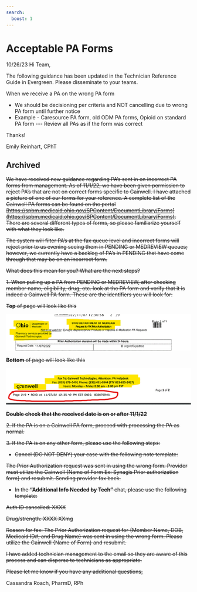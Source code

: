 ```yaml
---
search:
  boost: 1
---
```


# Acceptable PA Forms

10/26/23
Hi Team, 

The following guidance has been updated in the Technician Reference Guide in Evergreen. Please disseminate to your teams. 


When we receive a PA on the wrong PA form 

- We should be decisioning per criteria and NOT cancelling due to wrong PA form until further notice
- Example - Caresource PA form, old ODM PA forms,  Opioid on standard PA form --- Review all PAs as if the form was correct 

Thanks!

Emily Reinhart, CPhT 


## Archived

~~We have received new guidance regarding PA’s sent in on incorrect PA forms from management. As of 11/1/22, we have been given permission to reject PA’s that are not on correct forms specific to Gainwell. I have attached a picture of one of our forms for your reference. A complete list of the Gainwell PA forms can be found on the portal [https://spbm.medicaid.ohio.gov/SPContent/DocumentLibrary/Forms](https://spbm.medicaid.ohio.gov/SPContent/DocumentLibrary/Forms). There are several different types of forms, so please familiarize yourself with what they look like.~~ 

 
~~The system will filter PA’s at the fax queue level and incorrect forms will reject prior to us evening seeing them in PENDING or MEDREVIEW queues; however, we currently have a backlog of PA’s in PENDING that have come through that may be on an incorrect form.~~
 
~~What does this mean for you? What are the next steps?~~

~~1. When pulling up a PA from PENDING or MEDREVIEW, after checking member name, eligibility, drug, etc. look at the PA form and verify that it is indeed a Gainwell PA form. These are the identifiers you will look for:~~
	
~~**Top** of page will look like this~~

![Alt text](acceptable_pa_forms_1.png)
	 
~~**Bottom** of page will look like this~~

![Alt text](acceptable_pa_forms_2.png)
	
	 
~~**Double check that the received date is on or after 11/1/22**~~
	 
~~2. If the PA is on a Gainwell PA form, proceed with processing the PA as normal.~~

~~3. If the PA is on any other form, please use the following steps:~~

- ~~Cancel (DO NOT DENY) your case with the following note template:~~
		
~~The Prior Authorization request was sent in using the wrong form. Provider must utilize the Gainwell {Name of Form Ex: Synagis Prior authorization form} and resubmit. Sending provider fax back.~~
			
- ~~In the **“Additional Info Needed by Tech”** chat, please use the following template:~~
					
~~Auth ID cancelled:  XXXX~~

~~Drug/strength:  XXXX  XXmg~~
					
~~Reason for fax:  The Prior Authorization request for {Member Name, DOB, Medicaid ID#, and Drug Name} was sent in using the wrong form. Please utilize the Gainwell {Name of Form} and resubmit.~~

~~I have added technician management to the email so they are aware of this process and can disperse to technicians as appropriate.~~
 
~~Please let me know if you have any additional questions,~~
 
Cassandra Roach, PharmD, RPh

